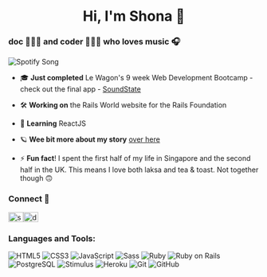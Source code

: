 
<h1 align="center">Hi, I'm Shona 👾</h1>
<h3 align="left">doc 👩🏻‍⚕️ and coder 👩🏻‍💻 who loves music 🎧</h3>


![Spotify Song](https://now-playing-orcin.vercel.app/api?rainbow=true?scan=true)

- 🎓 **Just completed** Le Wagon's 9 week Web Development Bootcamp - check out the final app - [SoundState](https://www.soundstate.live)

- 🛠️ **Working on** the Rails World website for the Rails Foundation

- 🌱 **Learning** ReactJS

- 🪐 **Wee bit more about my story** [over here](https://www.shonachan.com/)

- ⚡ **Fun fact**! I spent the first half of my life in Singapore and the second half in the UK. This means I love both laksa and tea & toast. Not together though 🙃

<h3 align="left">Connect 🤙</h3>
<p align="left">
<a href="https://linkedin.com/in/shona-chan" target="blank"><img align="center" src="https://raw.githubusercontent.com/rahuldkjain/github-profile-readme-generator/master/src/images/icons/Social/linked-in-alt.svg" alt="shona-chan" height="20" width="30" /></a><a href="https://twitter.com/dr_scjy" target="blank"><img align="center" src="https://raw.githubusercontent.com/rahuldkjain/github-profile-readme-generator/master/src/images/icons/Social/twitter.svg" alt="dr_scjy" height="20" width="30" /></a>
</p>

<h3 align="left">Languages and Tools:</h3>

![HTML5](https://img.shields.io/badge/-HTML5-black?style=flat-square&logo=html5&logoColor=white)
![CSS3](https://img.shields.io/badge/-CSS3-black?style=flat-square&logo=css3)
![JavaScript](https://img.shields.io/badge/-JavaScript-black?style=flat-square&logo=javascript)
![Sass](https://img.shields.io/badge/-Sass-black?style=flat&logo=sass&logoColor=CC6699)
![Ruby](https://img.shields.io/badge/-Ruby-black?style=flat-square&logo=ruby)
![Ruby on Rails](https://img.shields.io/badge/-Ruby%20on%20Rails-black?style=flat&logo=rubyonrails&logoColor=CC0000)
![PostgreSQL](https://img.shields.io/badge/-PostgreSQL-black?style=flat-square&logo=postgresql)
![Stimulus](https://img.shields.io/badge/-Stimulus-black?style=flat&logo=stimulus&logoColor=77E8B9)
![Heroku](https://img.shields.io/badge/-Heroku-black?style=flat-square&logo=heroku)
![Git](https://img.shields.io/badge/-Git-black?style=flat-square&logo=git)
![GitHub](https://img.shields.io/badge/-GitHub-black?style=flat-square&logo=github)


